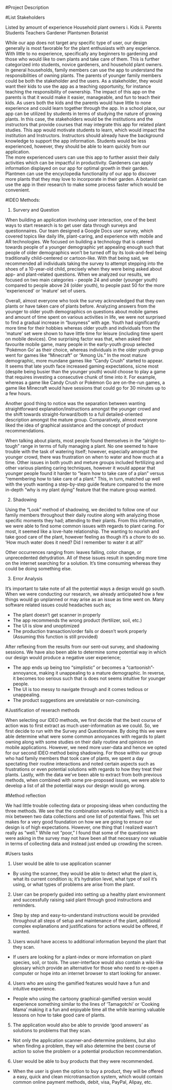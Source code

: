 #Project Description

#List Stakeholders

Listed by amount of experience
Household plant owners
	i. Kids
	ii. Parents
Students
Teachers
Gardener
Plantsmen 
Botanist 

While our app does not target any specific type of user, our design generally is most favorable for the plant enthusiasts with any experience. With little to no experience, specifically any beginners to gardening and those who would like to own plants and take care of them. This is further categorized into students, novice gardeners, and household plant owners. 
In general households, family members can use the app to understand the responsibilities of owning plants. The parents of younger family members could be both the stakeholder and the users. As a stakeholder, they would want their kids to use the app as a teaching opportunity, for instance teaching the responsibility of ownership. The impact of this app on the parents is that it would make it easier, manageable, and fun to teach their kids. As users both the kids and the parents would have little to none experience and could learn together through the app.
In a school place, our app can be utilized by students in terms of studying the nature of growing plants. In this case, the stakeholders would be the institutions and the instructors that provide courses that may integrate this app for related plant studies. This app would motivate students to learn, which would impact the institution and Instructors. Instructors should already have the background knowledge to support the app information. Students would be less experienced, however, they should be able to learn quickly from our application.   
The more experienced users can use this app to further assist their daily activities which can be impactful in productivity.
Gardeners can apply information displayed on our app for optimal growth in their garden. Plantmen can use the encyclopedia functionality of our app to discover more plants that they may love to incorporate in their garden.
A botanist can use the app in their research to make some process faster which would be convenient.

#IDEO Methods:
1. Survery and Question

When building an application involving user interaction, one of the best ways to start research is to get user data through surveys and questionnaires. Our team designed a Google Docs user survey, which covered topics like daily life, plant-caring, and experience with mobile and AR technologies. We focused on building a technology that is catered towards people of a younger demographic yet appealing enough such that people of older demographics won’t be turned off by its look-and-feel being traditionally child-centered or cartoon-like. With that being said, we recommended all individuals taking the survey to attempt stepping into the shoes of a 10-year-old child, precisely when they were being asked about app- and plant-related questions. When we analyzed our results, we focused on two main categories - people 24 and under (younger youth) compared to people above 24 (older youth), to people past 50 for the more 'experienced' or 'mature' set of users. 

Overall, almost everyone who took the survey acknowledged that they own plants or have taken care of plants before. Analyzing answers from the younger to older youth demographics on questions about mobile games and amount of time spent on various activities in life, we were not surprised to find a gradual increase in “busyness” with age. Youth had significantly more time for their hobbies whereas older youth and individuals from the 'mature' set were shown to have little time for leisure (including time spent on mobile devices). One surprising factor was that, when asked their favourite mobile game, many people in the early-youth group selected ‘Pokémon Go’ as their choice, whereas individuals in the older youth group went for games like “Minecraft” or “Among Us.” In the most mature demographic, more mundane games like “Candy Crush” started to appear. It seems that late youth face increased gaming expectations, sicne most (despite being busier than the younger youth) would choose to play a game that requires investing a consecutive chunk of time into it. For example, whereas a game like Candy Crush or Pokémon Go are on-the-run games, a game like Minecraft would have sessions that could go for 30 minutes up to a few hours.

Another good thing to notice was the separation between wanting straightforward explanation/instructions amongst the younger crowd and the shift towards straight-forward/both to a full detailed-oriented description amongst the mature group. Comparatively, almost everyone liked the idea of graphical assistance and the concept of product recommendations. 

When talking about plants, most people found themselves in the “alright-to-tough” range in terms of fully managing a plant. No one  seemed to have trouble with the task of watering itself; however, especially amongst the younger crowd, there was frustration on when to water and how much at a time. Other issues in both youth and meture groups included fertilizing and other various planting caring techniques, however it would appear that younger people found it harder to “learn how to take care of a plan” versus “remembering how to take care of a plant.” This, in turn, matched up well with the youth wanting a step-by-step guide feature compared to the more in-depth “why is my plant dying” feature that the mature group wanted. 

2. Shadowing

Using the “Look” method of shadowing, we decided to follow one of our family members throughout their daily routine along with analyzing those specific moments they had; attending to their plants. From this information, we were able to find some common issues with regards to plant caring. For most, it seemed like a love-hate relationship. The wanting to nourish and take good care of the plant, however feeling as though it’s a chore to do so. ‘How much water does it need? Did I remember to water it at all?’ 

Other occurrences ranging from: leaves falling, color change, or unprecedented dehydration. All of these issues result in spending more time on the internet searching for a solution. It’s time consuming whereas they could be doing something else. 


3. Error Analysis 

It’s important to take note of all the potential ways a design would go south. When we were conducting our research, we already anticipated how a few things would go unplanned or may arise as an issue as time went on. Many software related issues could headaches such as; 

-	The plant doesn’t get scanner in properly 
-	The app recommends the wrong product (fertilizer, soil, etc.) 
-	The UI is slow and unoptimized 
-	The production transaction/order fails or doesn’t work properly (Assuming this function is still provided) 

After reflexing from the results from our sent-out survey, and shadowing sessions. We have also been able to determine some potential way in which our design would produce a negative user experience;

-	The app ends up being too “simplistic” or becomes a “cartoonish”-annoyance, making it unappealing to a mature demographic. In reverse, it becomes too serious such that is does not seems intuitive for younger people.
-	The UI is too messy to navigate through and it comes tedious or unappealing. 
-	The product suggestions are unrelatable or non-convincing. 


#Justification of reserach methods 

When selecting our IDEO methods, we first decide that the best course of action was to first extract as much user-information as we could. So, we first decide to run with the Survey and Questionnaire. By doing this we were able determine what were some common annoyances with regards to plant owning along with some studies on their daily routine and opinions on mobile applications. However, we need more user-data and hence we opted for our second IDEO method being shadowing. For those within our group who had family members that took care of plants, we spent a day spectating their routine interactions and noted certain aspects such as frustrations or even potential solutions with regards to how they treat their plants. Lastly, with the data we’ve been able to extract from both previous methods, when combined with some pre-proposed issues, we were able to develop a list of all the potential ways our design would go wrong. 


#Method reflection 

We had little trouble collecting data or proposing ideas when conducting the three methods. We see that the combination works relatively well; which is a mix between two data collections and one list of potential flaws. This set makes for a very good foundation on how we are going to ensure our design is of high expectations. However, one thing that I realized wasn’t really as “well.” While not “poor,” I found that some of the questions we were asking in the survey may not have been all that necessary nor valuable in terms of collecting data and instead just ended up crowding the screen. 

#Users tasks 

1.  User would be able to use application scanner

- By using the scanner, they would be able to detect what the plant is, what its current condition 	 is; it’s hydration level, what type of soil it’s using, or what types of problems are arise from the plant. 

2. User can be properly guided into setting up a healthy plant environment and successfully raising said plant through good instructions and reminders.

- Step by step and easy-to-understand instructions would be provided throughout all steps of setup and maintenance of the plant, additional complex explanations and justifications for actions would be offered, if wanted. 

3. Users would have access to additional information beyond the plant that they scan. 

- If users are looking for a plant-index or more information on plant species, soil, or tools. The user-interface would also contain a wiki-like glossary which provide an alternative for those who need to re-open a computer or hope into an internet browser to start looking for answer. 

4. Users who are using the gamified features would have a fun and intuitive experience. 

- People who using the cartoony graphical-gamified version would experience something similar to the lines of ‘Tamagotchi’ or ‘Cooking Mama’ making it a fun and enjoyable time all the while learning valuable lessons on how to take good care of plants.   

5. The application would also be able to provide ‘good answers’ as solutions to problems that they scan. 

- Not only the application scanner-and-determine problems, but also when finding a problem, they will also determine the best course of action to solve the problem or a potential production recommendation. 

6. User would be able to buy products that they were recommended.

- When the user is given the option to buy a product, they will be offered a easy, quick and clean microtransaction system, which would contain common online payment methods, debit, visa, PayPal, Alipay, etc. 

